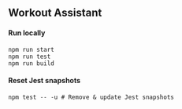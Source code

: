 ## Workout Assistant

#### Run locally

```
npm run start
npm run test
npm run build
```

#### Reset Jest snapshots

```
npm test -- -u # Remove & update Jest snapshots
```
